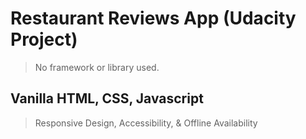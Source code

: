 # Restaurant Reviews App (Udacity Project)
> No framework or library used.

## Vanilla HTML, CSS, Javascript
> Responsive Design, Accessibility, & Offline Availability
